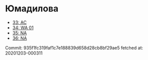 # Юмадилова
- [33: AC](33.md)
- [34: WA 01](34.md)
- [35: NA](35.md)
- [36: NA](36.md)

Commit: 935f1fc319faf1c7e188839d658d28cb8bf29ae5
 fetched at: 20201203-000311
